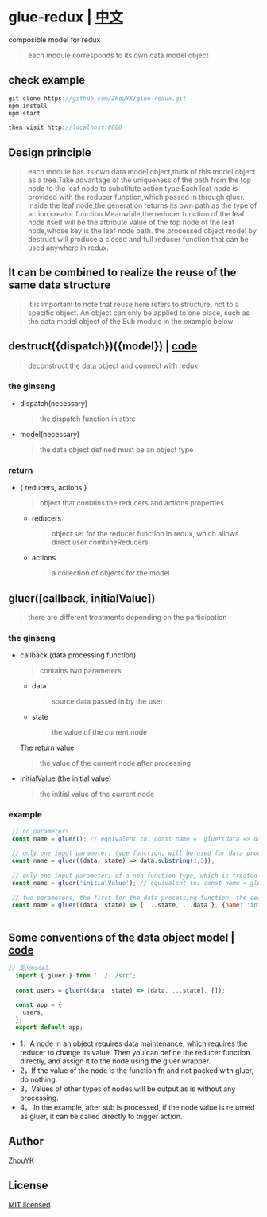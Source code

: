 # glue-redux | [中文](https://github.com/ZhouYK/glue-redux/blob/master/zh-cn/README.md)

composible model for redux
> each module corresponds to its own data model object


## check example
```javascript
git clone https://github.com/ZhouYK/glue-redux.git
npm install
npm start

then visit http://localhost:8888
```


## Design principle

> each module has its own data model object,think of this model object as a tree.Take advantage of the uniqueness of the path from the top node to the leaf node to substitute action type.Each leaf node is provided with the reducer function,which passed in through gluer.
> inside the leaf node,the generation returns its own path as the type of action creator function.Meanwhile,the reducer function of the leaf node itself will be the attribute value of the top node of the leaf node,whose key is the leaf node path.
> the processed object model by destruct will produce a closed and full reducer function that can be used anywhere in redux.

## It can be combined to realize the reuse of the same data structure

> it is important to note that reuse here refers to structure, not to a specific object. An object can only be applied to one place, such as the data model object of the Sub module in the example below
## destruct({dispatch})({model}) | [code](https://github.com/ZhouYK/glue-redux/blob/master/example/index.jsx)
> deconstruct the data object and connect with redux

### the ginseng
- dispatch(necessary)
  > the dispatch function in store
- model(necessary)
  > the data object defined must be an object type
  
### return
- { reducers, actions }
  > object that contains the reducers and actions properties
   - reducers
      > object set for the reducer function in redux, which allows direct user combineReducers
   - actions
      > a collection of objects for the model
      
## gluer([callback, initialValue])
> there are different treatments depending on the participation
### the ginseng
- callback (data processing function)
  > contains two parameters
   
   - data
      > source data passed in by the user
   - state
      > the value of the current node
   
   The return value
   > the value of the current node after processing
   
     
      
- initialValue (the initial value)
  > the initial value of the current node

### example
```js
 // no parameters
 const name = gluer(); // equivalent to: const name =  gluer(data => data)
 
 // only one input parameter, type function, will be used for data processing
 const name = gluer((data, state) => data.substring(1,3));
 
 // only one input parameter, of a non-function type, which is treated as an initial value
 const name = gluer('initialValue'); // equivalent to: const name = gluer(data => data, 'initialValue')
 
 // two parameters, the first for the data processing function, the second for the initial value
 const name = gluer((data, state) => { ...state, ...data }, {name: 'initialValue'})
 
```


## Some conventions of the data object model | [code](https://github.com/ZhouYK/glue-redux/blob/master/example/glue/model.jsx)
```jsx harmony
// 定义model
  import { gluer } from '../../src';
  
  const users = gluer((data, state) => [data, ...state], []);
  
  const app = {
    users,
  };
  export default app;

```
- 1，A node in an object requires data maintenance, which requires the reducer to change its value. Then you can define the reducer function directly, and assign it to the node using the gluer wrapper.
- 2，If the value of the node is the function fn and not packed with gluer, do nothing.
- 3，Values of other types of nodes will be output as is without any processing.
- 4， In the example, after sub is processed, if the node value is returned as gluer, it can be called directly to trigger action.

## Author
[ZhouYK](https://github.com/ZhouYK)

## License
[MIT licensed](https://github.com/ZhouYK/glue-redux/blob/master/LICENSE) 
